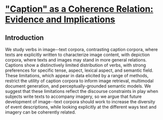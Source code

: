 # ["Caption" as a Coherence Relation: Evidence and Implications](https://www.researchgate.net/publication/332247174_Caption_as_a_Coherence_Relation_Evidence_and_Implications)


## Introduction

We study verbs in image--text corpora, contrasting caption corpora, where texts are explicitly written to characterize image content, with depiction corpora, where texts and images may stand in more general relations. Captions show a distinctively limited distribution of verbs,  with strong preferences for specific tense, aspect, lexical aspect, and semantic field.  These limitations, which appear in data elicited by a range of methods, restrict the utility of caption corpora to inform image retrieval, multimodal document generation, and perceptually-grounded semantic models.  We suggest that these limitations reflect the discourse constraints in play when subjects write texts to accompany imagery, so we argue that future development of image--text corpora should work to increase the diversity of event descriptions, while looking explicitly at the different ways text and imagery can be coherently related.
